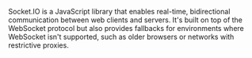 Socket.IO is a JavaScript library that enables real-time, bidirectional communication between web clients and servers. It's built on top of the WebSocket protocol but also provides fallbacks for environments where WebSocket isn't supported, such as older browsers or networks with restrictive proxies.
